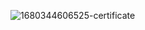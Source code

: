 ![1680344606525-certificate](https://github.com/subhankari2/NamasteReact/assets/85412343/83becc8c-ce3a-4209-a610-207f9b951228)
